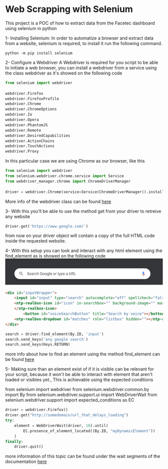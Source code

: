 # Web Scrapping with Selenium

This project is a POC of how to extract data from the Facetec dashboard using selenium in python

1- Installing Selenium:
In order to automatize a browser and extract data from a website, selenium is required, to install it run the following command.
```
python -m pip install selenium
```
2- Configure a Webdriver
A Webdriver is required for you script to be able to initiate a web browser, you can install a webdriver from a service using the class webdriver as it's showed on the following code

```python
from selenium import webdriver

webdriver.Firefox
webdriver.FirefoxProfile
webdriver.Chrome
webdriver.ChromeOptions
webdriver.Ie
webdriver.Opera
webdriver.PhantomJS
webdriver.Remote
webdriver.DesiredCapabilities
webdriver.ActionChains
webdriver.TouchActions
webdriver.Proxy
```
In this particular case we are using Chrome as our browser, like this
 
```python
from selenium import webdriver
from selenium.webdriver.chrome.service import Service
from webdriver_manager.chrome import ChromeDriverManager

driver = webdriver.Chrome(service=Service(ChromeDriverManager().install()))
```
More info of the webdriver class can be found <a href="https://selenium-python.readthedocs.io/api.html" target="_blank">here</a>

3- With this you'll be able to use the method get from your driver to retreive any website

```python
driver.get('https://www.google.com/')
```
from now on your driver object will contain a copy of the full HTML code inside the requested website.

4- With this setup you can look and interact with any html element using the find_element as is showed on the following code
![img.png](img.png)
```html
<div id="inputWrapper">
    <input id="input" type="search" autocomplete="off" spellcheck="false" role="combobox" placeholder="Search Google or type a URL" aria-live="polite">
    <ntp-realbox-icon id="icon" in-searchbox="" background-image="" mask-image="search.svg">
    </ntp-realbox-icon>
        <button id="voiceSearchButton" title="Search by voice"></button>
    <ntp-realbox-dropdown id="matches" role="listbox" hidden=""></ntp-realbox-dropdown>
</div>
```
```python
search = driver.find_element(By.ID, 'input')
search.send_keys('any google search')
search.send_keys(Keys.RETURN)
```
more info about how to find an element using the method find_element can be found <a href="https://selenium-python.readthedocs.io/locating-elements.html#" target="_blank">here</a> 

5- Making sure than an element exist of if it is visible can be relevant for your script, because it won't be able to interact with element that aren't loaded or visibles yet.,
This is achievable using the expected conditions

from selenium import webdriver
from selenium.webdriver.common.by import By
from selenium.webdriver.support.ui import WebDriverWait
from selenium.webdriver.support import expected_conditions as EC
```python
driver = webdriver.Firefox()
driver.get("http://somedomain/url_that_delays_loading")
try:
    element = WebDriverWait(driver, 10).until(
        EC.presence_of_element_located((By.ID, "myDynamicElement"))
    )
finally:
    driver.quit()
```
more information of this topic can be found under the wait segments of the documentation <a href="https://selenium-python.readthedocs.io/waits.html" target="_blank">here</a> 